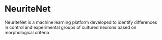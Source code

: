 # NeuriteNet
NeuriteNet is a machine learning platform developed to identify differences in control and experimental groups of cultured neurons based on morphological criteria

